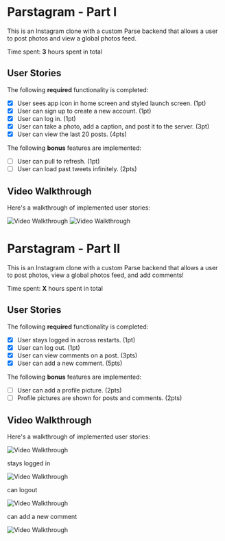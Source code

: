 # Parstagram - Part I

This is an Instagram clone with a custom Parse backend that allows a user to post photos and view a global photos feed.

Time spent: **3** hours spent in total

## User Stories

The following **required** functionality is completed:

- [x] User sees app icon in home screen and styled launch screen. (1pt)
- [x] User can sign up to create a new account. (1pt)
- [x] User can log in. (1pt)
- [x] User can take a photo, add a caption, and post it to the server. (3pt)
- [x] User can view the last 20 posts. (4pts)

The following **bonus** features are implemented:

- [ ] User can pull to refresh. (1pt)
- [ ] User can load past tweets infinitely. (2pts)

## Video Walkthrough

Here's a walkthrough of implemented user stories:

<img src='http://g.recordit.co/872QSHcMeJ.gif' title='Video Walkthrough' width='' alt='Video Walkthrough' />
<img src = 'http://g.recordit.co/v2muhE85z8.gif' title='Video Walkthrough' width='' alt='Video Walkthrough' />

# Parstagram - Part II

This is an Instagram clone with a custom Parse backend that allows a user to post photos, view a global photos feed, and add comments!

Time spent: **X** hours spent in total

## User Stories

The following **required** functionality is completed:

- [x] User stays logged in across restarts. (1pt)
- [x] User can log out. (1pt)
- [x] User can view comments on a post. (3pts)
- [x] User can add a new comment. (5pts)

The following **bonus** features are implemented:

- [ ] User can add a profile picture. (2pts)
- [ ] Profile pictures are shown for posts and comments. (2pts)

## Video Walkthrough

Here's a walkthrough of implemented user stories:

<img src='http://g.recordit.co/j3tKJX4DO2.gif' title='Video Walkthrough' width='' alt='Video Walkthrough' />

stays logged in

<img src='http://g.recordit.co/OkiDS2eAtl.gif' title='Video Walkthrough' width='' alt='Video Walkthrough' />

can logout

<img src='http://g.recordit.co/ZXau7IYk3s.gif' title='Video Walkthrough' width='' alt='Video Walkthrough' />

can add a new comment

<img src='http://g.recordit.co/ZMxeTMy1wB.gif' title='Video Walkthrough' width='' alt='Video Walkthrough' />
